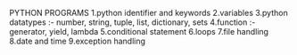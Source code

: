 PYTHON PROGRAMS 
1.python identifier and keywords 
2.variables 
3.python datatypes :- number, string, tuple, list, dictionary, sets
4.function :- generator, yield, lambda
5.conditional statement
6.loops
7.file handling 
8.date and time
9.exception handling

